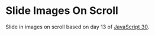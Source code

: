 # Slide Images On Scroll
Slide in images on scroll based on day 13 of [JavaScript 30](https://javascript30.com/).